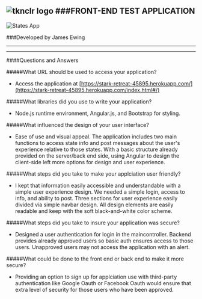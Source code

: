 ![tknclr logo](https://i.imgur.com/GPlIhNX.png)
###FRONT-END TEST APPLICATION
---
![States App](https://i.imgur.com/9jtVbjD.png)

###Developed by James Ewing

---
***

####Questions and Answers

#####What URL should be used to access your application?
* Access the application at [https://stark-retreat-45895.herokuapp.com/](https://stark-retreat-45895.herokuapp.com/index.html#/)

#####What libraries did you use to write your application?
* Node.js runtime environment, Angular.js, and Bootstrap for styling.

#####What influenced the design of your user interface?
* Ease of use and visual appeal. The application includes two main functions to access state info and post messages about the user's experience relative to those states. With a basic structure already provided on the server/back end side, using Angular to design the client-side left more options for design and user experience.  

#####What steps did you take to make your applciation user friendly?
* I kept that information easily accessible and understandable with a simple user experience design. We needed a simple login, access to info, and ability to post.  Three sections for user experience easily divided via simple navbar design. All design elements are easily readable and keep with the soft black-and-white color scheme. 

#####What steps did you take to insure your application was secure?
* Designed a user authentication for login in the maincontroller. Backend provides already approved users so basic auth ensures access to those users. Unapproved users may not access the application with an alert.

#####What could be done to the front end or back end to make it more secure?
* Providing an option to sign up for applciation use with third-party authentication like Google Oauth or Facebook Oauth would ensure that extra level of security for those users who have been approved.  
